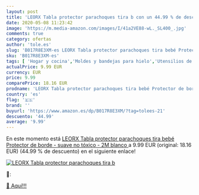 ```yaml
---
layout: post
title: 'LEORX Tabla protector parachoques tira b con un 44.99 % de descuento'
date: 2020-05-08 11:23:42
image: 'https://m.media-amazon.com/images/I/41a2VE88-wL._SL400_.jpg'
comments: true
category: ofertas
author: 'tole.es'
slug: 'B017R8E3XM-es LEORX Tabla protector parachoques tira bebé Protector de...'
sku: 'B017R8E3XM-es'
tags: [ 'Hogar y cocina','Moldes y bandejas para hielo','Utensilios de bar','Utensilios de cocina','bebé', ]
actualPrice: 9.99 EUR
currency: EUR
price: 9.99
comparePrice: 18.16 EUR
prodname: 'LEORX Tabla protector parachoques tira bebé Protector de borde - suave no tóxico - 2M  blanco '
country: 'es'
flag: '🇪🇸'
brand: ''
buyurl: 'https://www.amazon.es/dp/B017R8E3XM/?tag=tolees-21'
descuento: '44.99'
average: '9.99'
---
```


En este momento está [LEORX Tabla protector parachoques tira bebé Protector de borde - suave no tóxico - 2M  blanco ](https://www.amazon.es/dp/B017R8E3XM/?tag=tolees-21) a 9.99 EUR (original: 18.16 EUR) (44.99 %  de descuento) en el siguiente enlace!

[![LEORX Tabla protector parachoques tira b](https://m.media-amazon.com/images/I/41a2VE88-wL._SL400_.jpg)](https://www.amazon.es/dp/B017R8E3XM/?tag=tolees-21)

🔎:


[🛒 Aquí!!!](https://www.amazon.es/dp/B017R8E3XM/?tag=tolees-21)
